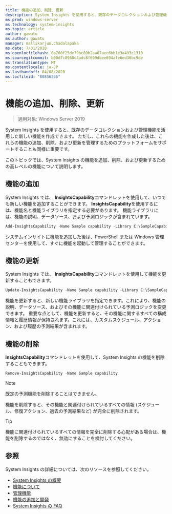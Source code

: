 ```yaml
---
title: 機能の追加、削除、更新
description: System Insights を使用すると、既存のデータコレクションおよび管理機能を活用した新しい機能を作成できます。 また、これらの機能の追加、削除、および更新を管理するためのプラットフォームサポートも必要です。 このトピックでは、System Insights の機能を追加、削除、および更新するための高レベルの機能について説明します。
ms.prod: windows-server
ms.technology: system-insights
ms.topic: article
author: gawatu
ms.author: gawatu
manager: mallikarjun.chadalapaka
ms.date: 7/31/2018
ms.openlocfilehash: 0a760f25de79bc89b2aa67aec6bb1e3a493c1310
ms.sourcegitcommit: b00d7c8968c4adc8f699dbee694afe6ed36bc9de
ms.translationtype: MT
ms.contentlocale: ja-JP
ms.lasthandoff: 04/08/2020
ms.locfileid: "80856265"
---
```

# <a name="adding-removing-and-updating-capabilities"></a>機能の追加、削除、更新

>適用対象: Windows Server 2019

System Insights を使用すると、既存のデータコレクションおよび管理機能を活用した新しい機能を作成できます。 ただし、これらの機能を作成した後は、これらの機能の追加、削除、および更新を管理するためのプラットフォームをサポートすることも同様に重要です。 

このトピックでは、System Insights の機能を追加、削除、および更新するための高レベルの機能について説明します。 

## <a name="adding-a-capability"></a>機能の追加
System Insights では、 **InsightsCapability**コマンドレットを使用して、いつでも新しい機能を追加することができます。 **InsightsCapability**を使用するには、機能名と機能ライブラリを指定する必要があります。 機能ライブラリには、機能の説明、データソース、および予測ロジックが含まれています。

```PowerShell
Add-InsightsCapability -Name Sample capability -Library C:\SampleCapability.dll
```

システムインサイトに機能を追加した後は、PowerShell または Windows 管理センターを使用して、すぐに機能を起動して管理することができます。 

## <a name="updating-a-capability"></a>機能の更新
System Insights では、 **InsightsCapability**コマンドレットを使用して機能を更新することもできます。

```PowerShell
Update-InsightsCapability -Name Sample capability -Library C:\SampleCapabilityv2.dll
```

機能を更新すると、新しい機能ライブラリを指定できます。これにより、機能の説明、データソース、およびその機能に関連付けられている予測ロジックを変更できます。 重要な点として、機能を更新すると、その機能に関するすべての構成情報と履歴情報が保持されます。これには、カスタムスケジュール、アクション、および履歴の予測結果が含まれます。 

## <a name="removing-a-capability"></a>機能の削除
**InsightsCapability**コマンドレットを使用して、System Insights の機能を削除することもできます。 

```PowerShell
Remove-InsightsCapability -Name Sample capability 
```
>[!NOTE]
>既定の予測機能を削除することはできません。

機能を削除すると、その機能と関連付けられているすべての情報 (スケジュール、修復アクション、過去の予測結果など) が完全に削除されます。 

>[!TIP]
>機能に関連付けられているすべての情報を完全に削除する心配がある場合は、機能を削除するのではなく、無効にすることを検討してください。 

## <a name="see-also"></a>参照
System Insights の詳細については、次のリソースを参照してください。

- [System Insights の概要](overview.md)
- [機能について](understanding-capabilities.md)
- [管理機能](managing-capabilities.md)
- [機能の追加と開発](adding-and-developing-capabilities.md)
- [System Insights の FAQ](faq.md)
